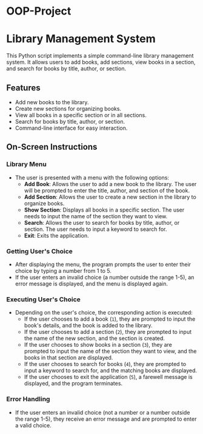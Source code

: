 # OOP-Project

# Library Management System
This Python script implements a simple command-line library management system. It allows users to add books, add sections, view books in a section, and search for books by title, author, or section.

## Features
- Add new books to the library.
- Create new sections for organizing books.
- View all books in a specific section or in all sections.
- Search for books by title, author, or section.
- Command-line interface for easy interaction.


## On-Screen Instructions

### Library Menu
- The user is presented with a menu with the following options:
  - **Add Book**: Allows the user to add a new book to the library. The user will be prompted to enter the title, author, and section of the book.
  - **Add Section**: Allows the user to create a new section in the library to organize books.
  - **Show Section**: Displays all books in a specific section. The user needs to input the name of the section they want to view.
  - **Search**: Allows the user to search for books by title, author, or section. The user needs to input a keyword to search for.
  - **Exit**: Exits the application.

### Getting User's Choice
- After displaying the menu, the program prompts the user to enter their choice by typing a number from 1 to 5.
- If the user enters an invalid choice (a number outside the range 1-5), an error message is displayed, and the menu is displayed again.

### Executing User's Choice
- Depending on the user's choice, the corresponding action is executed:
  - If the user chooses to add a book (`1`), they are prompted to input the book's details, and the book is added to the library.
  - If the user chooses to add a section (`2`), they are prompted to input the name of the new section, and the section is created.
  - If the user chooses to show books in a section (`3`), they are prompted to input the name of the section they want to view, and the books in that section are displayed.
  - If the user chooses to search for books (`4`), they are prompted to input a keyword to search for, and the matching books are displayed.
  - If the user chooses to exit the application (`5`), a farewell message is displayed, and the program terminates.

### Error Handling
- If the user enters an invalid choice (not a number or a number outside the range 1-5), they receive an error message and are prompted to enter a valid choice.
